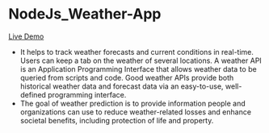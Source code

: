 # NodeJs_Weather-App
[Live Demo](https://weather-app-anshshah.herokuapp.com/)
- It helps to track weather forecasts and current conditions in real-time. Users can keep a tab on the weather of several locations. A weather API is an Application Programming Interface that allows weather data to be queried from scripts and code. Good weather APIs provide both historical weather data and forecast data via an easy-to-use, well-defined programming interface.
- The goal of weather prediction is to provide information people and organizations can use to reduce weather-related losses and enhance societal benefits, including protection of life and property.
